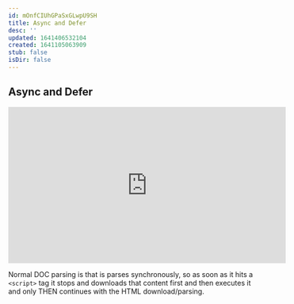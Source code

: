 ```yaml
---
id: mOnfCIUhGPaSxGLwpU9SH
title: Async and Defer
desc: ''
updated: 1641406532104
created: 1641105063909
stub: false
isDir: false
---
```


## Async and Defer

<center>
	<iframe width="560" height="315" src="https://www.youtube.com/embed/BMuFBYw91UQ" frameborder="0" allow="accelerometer; autoplay; encrypted-media; gyroscope; picture-in-picture" allowfullscreen></iframe>
</center>

Normal DOC parsing is that is parses synchronously, so as soon as it hits a `<script>` tag it stops and downloads that content first and then executes it and only THEN continues with the HTML download/parsing.
